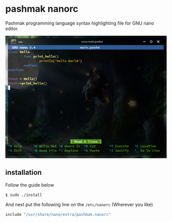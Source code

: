 # pashmak nanorc
Pashmak programming language syntax highlighting file for GNU nano editor.

<a href="https://github.com/sami2020pro/pashmak-nanorc/tree/main/data/preview.png">
	<img
		  src="data/preview.png"
  		  raw=true
  		  alt="Pashmak language support for GNU nano editor preview"
		  style="margin-right: 10px;"
	/>
</a>

## installation
Follow the guide below

```bash
$ sudo ./install
```

And next put the following line on the `/etc/nanorc` (Wherever you like)

```bash
include "/usr/share/nano/extra/pashmak.nanorc"
```
